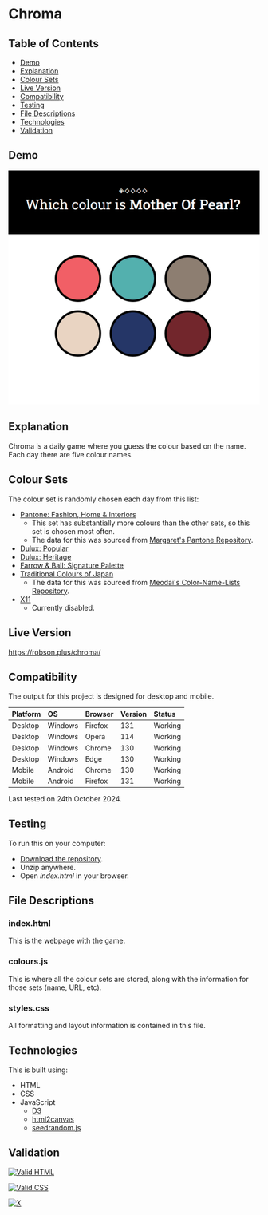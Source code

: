 # Chroma 

## Table of Contents

 * [Demo](#demo)
 * [Explanation](#explanation)
 * [Colour Sets](#colour-sets)
 * [Live Version](#live-version) 
 * [Compatibility](#compatibility)
 * [Testing](#testing) 
 * [File Descriptions](#file-descriptions)
 * [Technologies](#technologies)
 * [Validation](#validation)
 
## Demo

![Demo](https://raw.githubusercontent.com/Robson/Chroma/master/Demo.gif)

## Explanation

Chroma is a daily game where you guess the colour based on the name. Each day there are five colour names.

## Colour Sets

The colour set is randomly chosen each day from this list:

 * [Pantone: Fashion, Home & Interiors](https://www.pantone.com/fashion-home-interiors)
   * This set has substantially more colours than the other sets, so this set is chosen most often.
   * The data for this was sourced from [Margaret's Pantone Repository](https://github.com/Margaret2/pantone-colors).
 * [Dulux: Popular](https://www.dulux.co.uk/en/colour-details/filters/h_White#tabId=item0)
 * [Dulux: Heritage](https://www.duluxheritage.co.uk/en/colours)
 * [Farrow & Ball: Signature Palette](https://www.farrow-ball.com/paint/signature-palette)
 * [Traditional Colours of Japan](https://en.wikipedia.org/wiki/Traditional_colors_of_Japan)
   * The data for this was sourced from [Meodai's Color-Name-Lists Repository](https://github.com/meodai/color-name-lists).
 * [X11](https://en.wikipedia.org/wiki/X11_color_names)
   * Currently disabled.

## Live Version

https://robson.plus/chroma/

## Compatibility

The output for this project is designed for desktop and mobile.

| Platform | OS      | Browser          | Version | Status  |
| :------- | :------ | :--------------- | :------ | :------ |
| Desktop  | Windows | Firefox          | 131     | Working |
| Desktop  | Windows | Opera            | 114     | Working |
| Desktop  | Windows | Chrome           | 130     | Working |
| Desktop  | Windows | Edge             | 130     | Working |
| Mobile   | Android | Chrome           | 130     | Working |
| Mobile   | Android | Firefox          | 131     | Working |

Last tested on 24th October 2024.

## Testing
 
 To run this on your computer:
  * [Download the repository](https://github.com/Robson/Chroma/archive/master.zip).
  * Unzip anywhere.
  * Open *index.html* in your browser.
  
## File Descriptions

### index.html

This is the webpage with the game.

### colours.js

This is where all the colour sets are stored, along with the information for those sets (name, URL, etc).

### styles.css

All formatting and layout information is contained in this file.

## Technologies

This is built using:
 * HTML
 * CSS
 * JavaScript
   * [D3](https://github.com/d3/d3)
   * [html2canvas](https://html2canvas.hertzen.com/)
   * [seedrandom.js](https://github.com/davidbau/seedrandom)
   
## Validation
   
<a href="https://validator.w3.org/nu/?doc=https%3A%2F%2Frobson.plus%2Fchroma%2F"><img src="https://www.w3.org/Icons/valid-html401-blue" alt="Valid HTML" /></a>

<a href="http://jigsaw.w3.org/css-validator/validator?uri=https%3A%2F%2Frobson.plus%2Fchroma%2Fstyles.css&profile=css3svg&usermedium=all&warning=1"><img src="https://jigsaw.w3.org/css-validator/images/vcss-blue" alt="Valid CSS" /></a>      

[![X](https://www.codefactor.io/repository/github/robson/Chroma/badge?style=flat-square)](https://www.codefactor.io/repository/github/robson/Chroma)   
